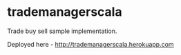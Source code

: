 # trademanagerscala

Trade buy sell sample implementation.

Deployed here - http://trademanagerscala.herokuapp.com

